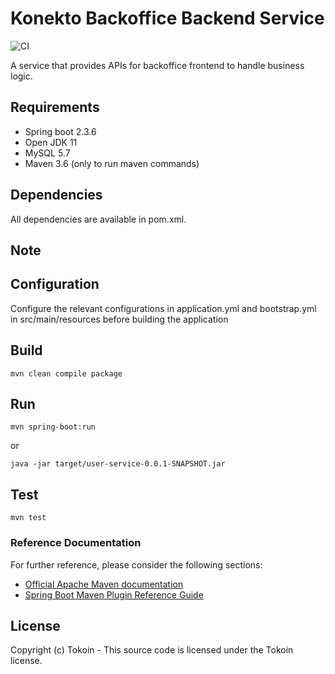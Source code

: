# Konekto Backoffice Backend Service

![CI](https://github.com/tokoinofficial/konekto-backoffice-service/workflows/Java%20CI%20with%20Maven/badge.svg)

A service that provides APIs for backoffice frontend to handle business logic.

## Requirements
* Spring boot 2.3.6
* Open JDK 11
* MySQL 5.7
* Maven 3.6 (only to run maven commands)

## Dependencies
All dependencies are available in pom.xml.

## Note

## Configuration
Configure the relevant configurations in application.yml and bootstrap.yml in src/main/resources before building the application

## Build
```
mvn clean compile package
```

## Run
```
mvn spring-boot:run
```
or
```
java -jar target/user-service-0.0.1-SNAPSHOT.jar
```

## Test
```
mvn test
```

### Reference Documentation
For further reference, please consider the following sections:

* [Official Apache Maven documentation](https://maven.apache.org/guides/index.html)
* [Spring Boot Maven Plugin Reference Guide](https://docs.spring.io/spring-boot/docs/2.2.1.RELEASE/maven-plugin/)


## License

Copyright (c) Tokoin - 
This source code is licensed under the Tokoin license. 